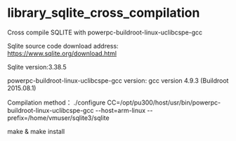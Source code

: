 # library_sqlite_cross_compilation
Cross compile SQLITE with powerpc-buildroot-linux-uclibcspe-gcc

Sqlite source code download address: https://www.sqlite.org/download.html

Sqlite version:3.38.5

powerpc-buildroot-linux-uclibcspe-gcc version: gcc version 4.9.3 (Buildroot 2015.08.1) 

Compilation method：
./configure CC=/opt/pu300/host/usr/bin/powerpc-buildroot-linux-uclibcspe-gcc --host=arm-linux  --prefix=/home/vmuser/sqlite3/sqlite

make & make install
